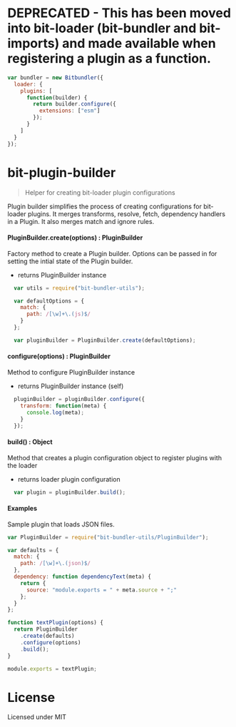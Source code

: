 # DEPRECATED - This has been moved into bit-loader (bit-bundler and bit-imports) and made available when registering a plugin as a function.

``` javascript
var bundler = new Bitbundler({
  loader: {
    plugins: [
      function(builder) {
        return builder.configure({
          extensions: ["esm"]
        });
      }
    ]
  }
});
```

# bit-plugin-builder
> Helper for creating bit-loader plugin configurations

Plugin builder simplifies the process of creating configurations for bit-loader plugins. It merges transforms, resolve, fetch, dependency handlers in a Plugin. It also merges match and ignore rules.

#### PluginBuilder.create(options) : PluginBuilder
  Factory method to create a Plugin builder. Options can be passed in for setting the intial state of the Plugin builder.

  - returns PluginBuilder instance

``` javascript
  var utils = require("bit-bundler-utils");

  var defaultOptions = {
    match: {
      path: /[\w]+\.(js)$/
    }
  };

  var pluginBuilder = PluginBuilder.create(defaultOptions);
```

#### configure(options) : PluginBuilder

  Method to configure PluginBuilder instance

  - returns PluginBuilder instance (self)


``` javascript
  pluginBuilder = pluginBuilder.configure({
    transform: function(meta) {
      console.log(meta);
    }
  });
```

#### build() : Object

  Method that creates a plugin configuration object to register plugins with the loader

  - returns loader plugin configuration

``` javascript
  var plugin = pluginBuilder.build();
```

#### Examples

Sample plugin that loads JSON files.

``` javascript
var PluginBuilder = require("bit-bundler-utils/PluginBuilder");

var defaults = {
  match: {
    path: /[\w]+\.(json)$/
  },
  dependency: function dependencyText(meta) {
    return {
      source: "module.exports = " + meta.source + ";"
    };
  }
};

function textPlugin(options) {
  return PluginBuilder
    .create(defaults)
    .configure(options)
    .build();
}

module.exports = textPlugin;
```

License
===============

Licensed under MIT

